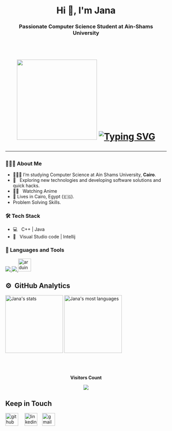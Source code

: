 <h1 align="center">Hi 👋, I'm Jana </h1>
<h3 align="center">Passionate Computer Science Student at Ain-Shams University</h3>
<p align="center">
</p>

<br>
<h1 align="center"> <img src="https://media.tenor.com/apGSV-Mt_bgAAAAj/tkthao219-bubududu.gif" width=250>
<a href="https://git.io/typing-svg"><img src="https://readme-typing-svg.herokuapp.com?font=Sacramento&size=33&letterSpacing=1px&pause=1000&color=F7687D&center=true&width=435&lines=Hello%2C+It's+Jana+(%5E-%5E);I'm+a+computer+science+student+" alt="Typing SVG" /></a>  

---

<h3> 👩🏻‍💻 About Me </h3>
  
- 👩🏻‍🎓 I’m studying Computer Science at Ain Shams University, **Cairo**.  </br>
- 🤔 &nbsp; Exploring new technologies and developing software solutions and quick hacks.
- ✍🏻 &nbsp; Watching Anime
- 🏡 Lives in Cairo, Egypt (🇪🇬).
- Problem Solving Skills.
  
<h3>🛠 Tech Stack </h3>


- 💻 &nbsp; C++ |  Java  
- 🔧 &nbsp; Visual Studio code | Intellij 

</div>

  
<h3 align="left">🔦 Languages and Tools</h3>

<p align="left"> 
   <a href="https://isocpp.org" target="_blank"> <img src="https://img.icons8.com/color/48/000000/c-plus-plus-logo.png"/> </a> 
   <a href="https://www.java.com" target="_blank"> <img src="https://img.icons8.com/color/48/000000/java-coffee-cup-logo.png"/> </a>
   </a> <a href="https://www.arduino.cc/" target="_blank" rel="noreferrer"> <img src="https://cdn.worldvectorlogo.com/logos/arduino-1.svg" alt="arduino" width="40" height="40"/> </a>
   
    

  
## ⚙️ &nbsp;GitHub Analytics

<div>
  <img height="180em" src="https://github-readme-stats.vercel.app/api?username=Janaabdelwahed&show_icons=true&theme=vision-friendly-dark" alt="Jana's stats"/> 	<img height="180em"  src="https://github-readme-stats.vercel.app/api/top-langs/?username=Janaabdelwahed&layout=compact&theme=vision-friendly-dark" alt="Jana's most languages"/>


</div>
</div>


<br/>
<br/>
<div align="center">
<br><p align="centre"><b>Visitors Count</b></p>  
<p align="center"><img align="center" src="https://profile-counter.glitch.me/{Janabdelwahed}/count.svg" /></p> 
</div>

   <h2> Keep in Touch </h2>
 
 [<img src='https://cdn.jsdelivr.net/npm/simple-icons@3.0.1/icons/github.svg' alt='github' height='40' >](https://github.com/Janaabdelwahed) &nbsp;&nbsp;&nbsp; [<img src='https://cdn.jsdelivr.net/npm/simple-icons@3.0.1/icons/linkedin.svg' alt='linkedin' height='40'>](https://www.linkedin.com/in/jana-abdelwahed/)&nbsp;&nbsp;&nbsp; [<img src='https://cdn.jsdelivr.net/npm/simple-icons@3.0.1/icons/gmail.svg' alt='gmail' height='40'>](mailto:jana0abdelwahed@gmail.com)  <!--deactivated account-->
 

